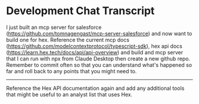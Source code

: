 # Development Chat Transcript


I just built an mcp server for salesforce (https://github.com/tomnagengast/mcp-server-salesforce) and now want to build one for hex. Reference the current mcp docs (https://github.com/modelcontextprotocol/typescript-sdk), hex api docs (https://learn.hex.tech/docs/api/api-overview) and build and mcp server that I can run with npx from Claude Desktop then create a new github repo. Remember to commit often so that you can understand what's happened so far and roll back to any points that you might need to.

<hr>

Reference the Hex API documentation again and add any additional tools that might be useful to an analyst list that uses Hex.
